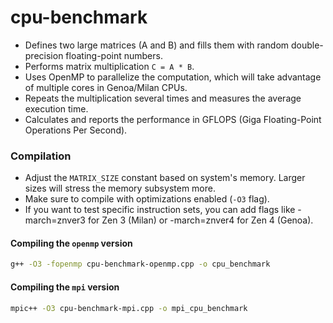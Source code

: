# cpu-benchmark


* Defines two large matrices (A and B) and fills them with random double-precision floating-point numbers.
* Performs matrix multiplication `C = A * B`.
* Uses OpenMP to parallelize the computation, which will take advantage of multiple cores in Genoa/Milan CPUs.
* Repeats the multiplication several times and measures the average execution time.
* Calculates and reports the performance in GFLOPS (Giga Floating-Point Operations Per Second).

### Compilation


* Adjust the `MATRIX_SIZE` constant based on system's memory. Larger sizes will stress the memory subsystem more.
* Make sure to compile with optimizations enabled (`-O3` flag).
* If you want to test specific instruction sets, you can add flags like -march=znver3 for Zen 3 (Milan) or -march=znver4 for Zen 4 (Genoa).

#### Compiling the `openmp` version
```bash
g++ -O3 -fopenmp cpu-benchmark-openmp.cpp -o cpu_benchmark
```
#### Compiling the `mpi` version

```bash
mpic++ -O3 cpu-benchmark-mpi.cpp -o mpi_cpu_benchmark
```
